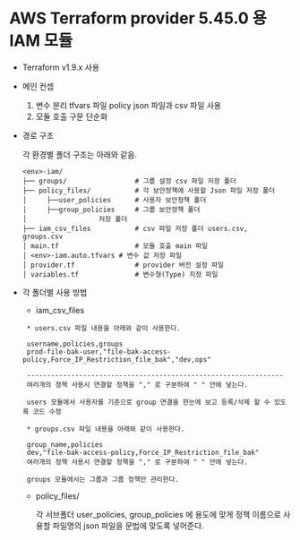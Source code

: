 # AWS Terraform provider 5.45.0 용 IAM 모듈
* Terraform v1.9.x 사용

* 메인 컨셉
    
    1. 변수 분리 tfvars 파일 policy json 파일과 csv 파일 사용
    2. 모듈 호출 구문 단순화

* 경로 구조

    각 환경별 폴더 구조는 아래와 같음.

    ```text
    <env>-iam/
    ├── groups/                 # 그룹 설정 csv 파일 저장 폴더 
    ├── policy_files/           # 각 보안정책에 사용할 Json 파일 저장 폴더
    │     ├──user_policies      # 사용자 보안정책 폴더
    │     ├──group_policies     # 그룹 보안정책 폴더
    │                  저장 폴더
    ├── iam_csv_files           # csv 파일 저장 폴더 users.csv, groups.csv
    │ main.tf                   # 모듈 호출 main 파일
    │ <env>-iam.auto.tfvars # 변수 값 저장 파일
    │ provider.tf               # provider 버전 설정 파일
    │ variables.tf              # 변수형(Type) 지정 파일

    ```

* 각 폴더별 사용 방법

  * iam_csv_files

   ```text
    * users.csv 파일 내용을 아래와 같이 사용한다.

    username,policies,groups
    prod-file-bak-user,"file-bak-access-policy,Force_IP_Restriction_file_bak","dev,ops"

    ----------------------------------------------------------------
    여러개의 정책 사용시 연결할 정책을 "," 로 구분하여 " " 안에 넣는다.

    users 모듈에서 사용자를 기준으로 group 연결을 한눈에 보고 등록/삭제 할 수 있도록 코드 수정

    * groups.csv 파일 내용을 아래와 같이 사용한다.

    group_name,policies
    dev,"file-bak-access-policy,Force_IP_Restriction_file_bak"
    여러개의 정책 사용시 연결할 정책을 "," 로 구분하여 " " 안에 넣는다.
    
    groups 모듈에서는 그룹과 그룹 정책만 관리한다.
    ```

  * policy_files/

    각 서브폴더 user_policies, group_policies 에 용도에 맞게 정책 이름으로 사용할 파일명의 json 파일을 문법에 맞도록 넣어준다.



